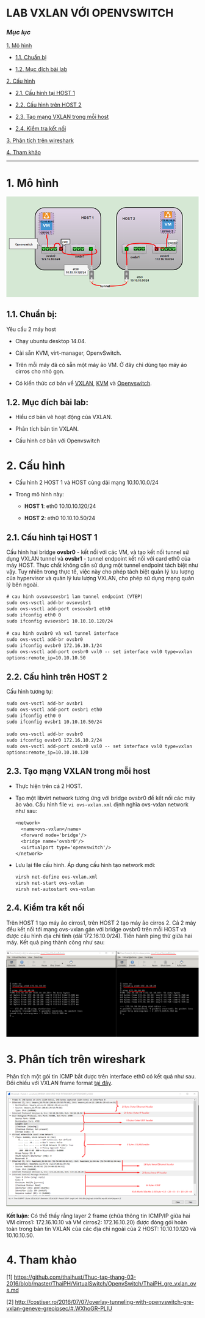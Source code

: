 # LAB VXLAN VỚI OPENVSWITCH

### ***Mục lục***

[1.	Mô hình](#1)

- [1.1.	Chuẩn bị](#1.1)

- [1.2.	Mục đích bài lab](#1.2)

[2.	Cấu hình](#)

- [2.1.	Cấu hình tại HOST 1](#2.1)

- [2.2.	Cấu hình trên HOST 2](#2.2)

- [2.3.	Tạo mạng VXLAN trong mỗi host](#2.3)

- [2.4.	Kiểm tra kết nối](#2.4)

[3.	Phân tích trên wireshark](#3)

[4.	Tham khảo](#4)

---

<a name = '1'></a>
# 1. Mô hình

![img](../../images/5.1.png)

<a name = '1.1'></a>
## 1.1.	Chuẩn bị: 

Yêu cầu 2 máy host

- Chạy ubuntu desktop 14.04. 

- Cài sẵn KVM, virt-manager, OpenvSwitch.

- Trên mỗi máy đã có sẵn một máy ảo VM. Ở đây chỉ dùng tạo máy ảo cirros cho nhỏ gọn.

- Có kiến thức cơ bản về [VXLAN](../4.Tim_hieu_VXLAN.md), [KVM](../KVM) và [Openvswitch](./2.Tim_hieu_Open_Vswitch.md).

<a name = '1.2'></a>
## 1.2.	Mục đích bài lab: 

- Hiểu cơ bản vê hoạt động của VXLAN.

- Phân tích bản tin VXLAN.

- Cấu hình cơ bản với Openvswitch

<a name = '2'></a>
# 2.	Cấu hình

- Cấu hình 2 HOST 1 và HOST cùng dải mạng 10.10.10.0/24

- Trong mô hình này:

	-	**HOST 1**: eth0 10.10.10.120/24

	-	**HOST 2**: eth0 10.10.10.50/24

<a name = '2.1'></a>
## 2.1.	Cấu hình tại HOST 1

Cấu hình hai bridge **ovsbr0** - kết nối với các VM, và tạo kết nối tunnel  sử dụng VXLAN tunnel và **ovsbr1** - tunnel endpoint kết nối với card eth0 của máy HOST. Thực chất không cần sử dụng một tunnel endpoint tách biệt như vậy. Tuy nhiên trong thực tế, việc này cho phép tách biệt quản lý lưu lượng của hypervisor và quản lý lưu lượng VXLAN, cho phép sử dụng mạng quản lý bên ngoài.

```
# cau hinh ovsovsovsbr1 lam tunnel endpoint (VTEP)
sudo ovs-vsctl add-br ovsovsbr1
sudo ovs-vsctl add-port ovsovsbr1 eth0
sudo ifconfig eth0 0
sudo ifconfig ovsovsbr1 10.10.10.120/24

# cau hinh ovsbr0 và vxl tunnel interface
sudo ovs-vsctl add-br ovsbr0
sudo ifconfig ovsbr0 172.16.10.1/24
sudo ovs-vsctl add-port ovsbr0 vxl0 -- set interface vxl0 type=vxlan options:remote_ip=10.10.10.50
```

<a name = '2.2'></a>
## 2.2.	Cấu hình trên HOST 2

Cấu hình tương tự:

```    
sudo ovs-vsctl add-br ovsbr1
sudo ovs-vsctl add-port ovsbr1 eth0
sudo ifconfig eth0 0
sudo ifconfig ovsbr1 10.10.10.50/24

sudo ovs-vsctl add-br ovsbr0
sudo ifconfig ovsbr0 172.16.10.2/24
sudo ovs-vsctl add-port ovsbr0 vxl0 -- set interface vxl0 type=vxlan options:remote_ip=10.10.10.120
```

<a name = '2.3'></a>
## 2.3.	Tạo mạng VXLAN trong mỗi host

- Thực hiện trên cả 2 HOST.

- Tạo một libvirt network tương ứng với bridge ovsbr0 để kết nối các máy ảo vào. Cấu hình file `vi ovs-vxlan.xml` định nghĩa ovs-vxlan network như sau:

	```
	<network>
	  <name>ovs-vxlan</name>
	  <forward mode='bridge'/>
	  <bridge name='ovsbr0'/>
	  <virtualport type='openvswitch'/>
	</network>
	```

- Lưu lại file cấu hình. Áp dụng cấu hình tạo network mới:

	```
	virsh net-define ovs-vxlan.xml
	virsh net-start ovs-vxlan
	virsh net-autostart ovs-vxlan
	```

<a name = '2.4'></a>
## 2.4.	Kiểm tra kết nối

Trên HOST 1 tạo máy ảo cirros1, trên HOST 2 tạo máy ảo cirros 2. Cả 2 máy đều kết nối tới mạng ovs-vxlan gán với bridge ovsbr0 trên mỗi HOST và được cấu hình địa chỉ tĩnh (dải 172.16.10.0/24). Tiến hành ping thử giữa hai máy. Kết quả ping thành công như sau:

![img](../../images/5.2.png)

<a name = '3'></a>
# 3.	Phân tích trên wireshark
Phân tích một gói tin ICMP bắt được trên interface eth0 có kết quả như sau. Đối chiếu với VXLAN frame format [tại đây](../4.Tim_hieu_VXLAN.md#1.3.3).

![img](../../images/5.3.png)


**Kết luận**: Có thể thấy rằng layer 2 frame (chứa thông tin ICMP/IP giữa hai VM cirros1:  172.16.10.10 và  VM cirros2: 172.16.10.20) được đóng gói hoàn toàn trong bản tin VXLAN của các địa chỉ ngoài của 2 HOST:  10.10.10.120 và 10.10.10.50.


<a name = '4'></a>
# 4.	Tham khảo

[1] https://github.com/thaihust/Thuc-tap-thang-03-2016/blob/master/ThaiPH/VirtualSwitch/OpenvSwitch/ThaiPH_gre_vxlan_ovs.md

[2] http://costiser.ro/2016/07/07/overlay-tunneling-with-openvswitch-gre-vxlan-geneve-greoipsec/#.WXhoGR-PLIU 

